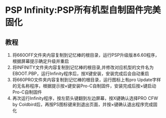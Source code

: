 # PSP Infinity:PSP所有机型自制固件完美固化
## 教程
1. 将660OFF文件夹内容复制到记忆棒的根目录，运行PSP升级版本6.60程序，根据屏幕提示确定升级并重启
2. 将INFINITY文件夹内容复制到记忆棒的根目录,并修改对应机型的文件名为EBOOT.PBP，运行Infinity程序后，按X键安装，安装完成后会自动重启
3. 将660PRO文件夹内容复制到记忆棒的根目录，运行图标上有pro Update字样的无名称程序，根据提示按×键安装Pro-C自制固件，安装完成后按×键启动Pro-C自制固件
4. 再次运行Infinity程序，按左箭头键翻到左边屏幕，按X键确认选择PRO CFW by Coldbird后，再按PS图标键来到退出页面，并按×键确认退出程序完成固化